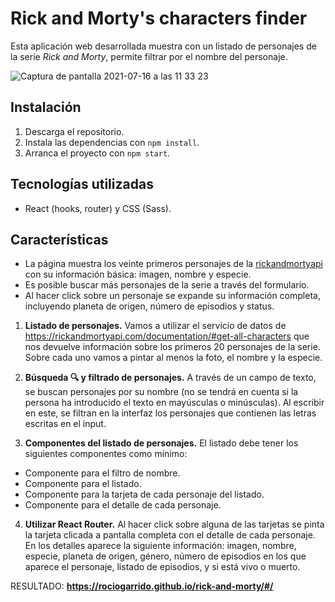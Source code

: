 # Rick and Morty's characters finder

Esta aplicación web desarrollada muestra con un listado de personajes de la serie _Rick and Morty_, permite filtrar por el nombre del personaje.

![Captura de pantalla 2021-07-16 a las 11 33 23](https://user-images.githubusercontent.com/77678575/125926665-6d90b631-1351-4b2b-8265-51aada11f177.png)

## Instalación

1. Descarga el repositorio.
2. Instala las dependencias con ```npm install```.
3. Arranca el proyecto con ```npm start```.
   

## Tecnologías utilizadas

- React (hooks, router) y CSS (Sass).


## Características

-  La página muestra los veinte primeros personajes de la [rickandmortyapi](https://rickandmortyapi.com/documentation/#get-all-characters) con su información básica: imagen, nombre y especie.
-  Es posible buscar más personajes de la serie a través del formulario.
-  Al hacer click sobre un personaje se expande su información completa, incluyendo planeta de origen, número de episodios y status.

1. **Listado de personajes.**
   Vamos a utilizar el servicio de datos de https://rickandmortyapi.com/documentation/#get-all-characters que nos devuelve información sobre los primeros 20 personajes de la serie. Sobre cada uno vamos a pintar al menos la foto, el nombre y la especie.

2. **Búsqueda 🔍 y filtrado de personajes.**
   A través de un campo de texto, se buscan personajes por su nombre (no se tendrá en cuenta si la persona ha introducido el texto en mayúsculas o minúsculas). Al escribir en este, se filtran en la interfaz los personajes que contienen las letras escritas en el input.

3. **Componentes del listado de personajes.**
   El listado debe tener los siguientes componentes como mínimo:

- Componente para el filtro de nombre.
- Componente para el listado.
- Componente para la tarjeta de cada personaje del listado.
- Componente para el detalle de cada personaje.

4. **Utilizar React Router.**
   Al hacer click sobre alguna de las tarjetas se pinta la tarjeta clicada a pantalla completa con el detalle de cada personaje. En los detalles aparece la siguiente información: imagen, nombre, especie, planeta de origen, género, número de episodios en los que aparece el personaje, listado de episodios, y si está vivo o muerto.

RESULTADO:
**https://rociogarrido.github.io/rick-and-morty/#/**

